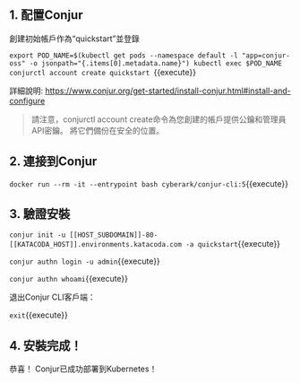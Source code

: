 

## 1. 配置Conjur
  創建初始帳戶作為“quickstart”並登錄
  
  `export POD_NAME=$(kubectl get pods --namespace default -l "app=conjur-oss" -o jsonpath="{.items[0].metadata.name}")
  kubectl exec $POD_NAME conjurctl account create quickstart
  `{{execute}}

詳細說明: https://www.conjur.org/get-started/install-conjur.html#install-and-configure

>請注意，conjurctl account create命令為您創建的帳戶提供公鑰和管理員API密鑰。
>將它們備份在安全的位置。

## 2. 連接到Conjur

  `docker run --rm -it --entrypoint bash cyberark/conjur-cli:5`{{execute}}

## 3. 驗證安裝
  `conjur init -u [[HOST_SUBDOMAIN]]-80-[[KATACODA_HOST]].environments.katacoda.com -a quickstart`{{execute}}

  `conjur authn login -u admin`{{execute}}
  
  `conjur authn whoami`{{execute}}
  
退出Conjur CLI客戶端：

`exit`{{execute}}

## 4. 安裝完成！

恭喜！ Conjur已成功部署到Kubernetes！

